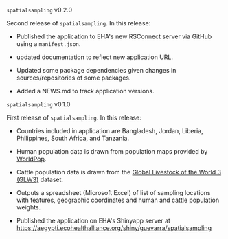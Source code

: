 `spatialsampling` v0.2.0

Second release of `spatialsampling`. In this release:

* Published the application to EHA's new RSConnect server via GitHub using a `manifest.json`.

* updated documentation to reflect new application URL.

* Updated some package dependencies given changes in sources/repositories of some packages.

* Added a NEWS.md to track application versions.


`spatialsampling` v0.1.0

First release of `spatialsampling`. In this release:

* Countries included in application are Bangladesh, Jordan, Liberia, Philippines, South Africa, and Tanzania.

* Human population data is drawn from population maps provided by [WorldPop](https://www.worldpop.org).

* Cattle population data is drawn from the [Global Livestock of the World 3 (GLW3)](https://dataverse.harvard.edu/dataverse/glw_3) dataset.

* Outputs a spreadsheet (Microsoft Excel) of list of sampling locations with features, geographic coordinates and human and cattle population weights.

* Published the application on EHA's Shinyapp server at https://aegypti.ecohealthalliance.org/shiny/guevarra/spatialsampling


